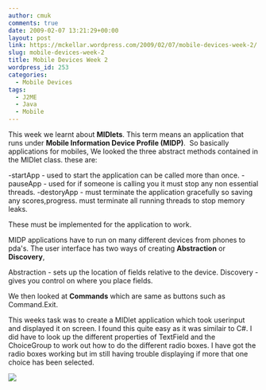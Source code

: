 ```yaml
---
author: cmuk
comments: true
date: 2009-02-07 13:21:29+00:00
layout: post
link: https://mckellar.wordpress.com/2009/02/07/mobile-devices-week-2/
slug: mobile-devices-week-2
title: Mobile Devices Week 2
wordpress_id: 253
categories:
  - Mobile Devices
tags:
  - J2ME
  - Java
  - Mobile
---
```


This week we learnt about **MIDlets**. This term means an application that runs under **Mobile Information Device Profile (MIDP)**.  So basically applications for mobiles, We looked the three abstract methods contained in the MIDlet class. these are:

-startApp - used to start the application can be called more than once.
-pauseApp - used for if someone is calling you it must stop any non essential threads.
-destoryApp - must terminate the application gracefully so saving any scores,progress. must terminate all running threads to stop memory leaks.

These must be implemented for the application to work.

MIDP applications have to run on many different devices from phones to pda's. The user interface has two ways of creating **Abstraction** or **Discovery**,

Abstraction - sets up the location of fields relative to the device.
Discovery - gives you control on where you place fields.

We then looked at **Commands** which are same as buttons such as Command.Exit.

This weeks task was to create a MIDlet application which took userinput and displayed it on screen. I found this quite easy as it was similair to C#. I did have to look up the different properties of TextField and the ChoiceGroup to work out how to do the different radio boxes. I have got the radio boxes working but im still having trouble displaying if more that one choice has been selected.

[![](https://mckellar.files.wordpress.com/2017/10/javatask.png)](https://mckellar.files.wordpress.com/2017/10/javatask.png)
